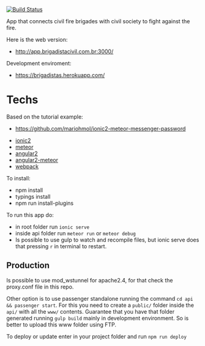 [![Build Status](https://travis-ci.org/mariohmol/brigadistas.svg?branch=master)](https://travis-ci.org/mariohmol/brigadistas)

App that connects civil fire brigades with civil society to fight against the fire.

Here is the web version:

* http://app.brigadistacivil.com.br:3000/

Development enviroment:

* https://brigadistas.herokuapp.com/

# Techs

Based on the tutorial example:

* https://github.com/mariohmol/ionic2-meteor-messenger-password

- [ionic2](ionicframework.com/docs/v2)
- [meteor](meteor.com)
- [angular2](angular.io)
- [angular2-meteor](angular-meteor.com/angular2)
- [webpack](webpack.com)

To install:

* npm install
* typings install
* npm run install-plugins

To run this app do:

* in root folder run `ionic serve`
* inside api folder run `meteor run` or `meteor debug`
* Is possible to use gulp to watch and recompile files, but ionic serve does that pressing `r` in terminal to restart.

## Production

Is possible to use mod_wstunnel for apache2.4, for that check the proxy.conf file in this repo.

Other option is to use passenger standalone running the command `cd api && passenger start`. For this you need to create a `public/` folder inside the `api/` with all the `www/` contents. Guarantee that you have that folder generated running `gulp build` mainly in development environment. So is better to upload this www folder using FTP.

To deploy or update enter in your project folder and run `npm run deploy`
